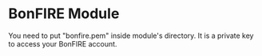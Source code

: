 BonFIRE Module
==============

You need to put "bonfire.pem" inside module's directory. It is a private key to access your BonFIRE account.
